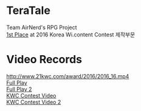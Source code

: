# TeraTale
Team AirNerd's RPG Project  
[1st Place](http://www.21kwc.com/2020/sub06/2016.html) at 2016 Korea Wi.content Contest 제작부문  

# Video Records  
http://www.21kwc.com/award/2016/2016_16.mp4  
[Full Play](https://www.youtube.com/watch?v=C-MkQjxeSKI)  
[Full Play 2](https://www.youtube.com/watch?v=m33948bR5LQ)  
[KWC Contest Video](http://www.21kwc.com/award/2016/2016_16.mp4)  
[KWC Contest Video 2](http://blog.naver.com/beaqon/220711224922)  

